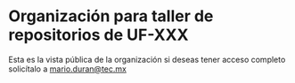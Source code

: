 # Organización para taller de repositorios de UF-XXX

Esta es la vista pública de la organización si deseas tener acceso completo solicítalo a mario.duran@tec.mx
